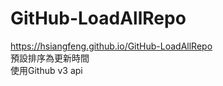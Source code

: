 # GitHub-LoadAllRepo
https://hsiangfeng.github.io/GitHub-LoadAllRepo <br>
預設排序為更新時間<br>
使用Github v3 api<br>

